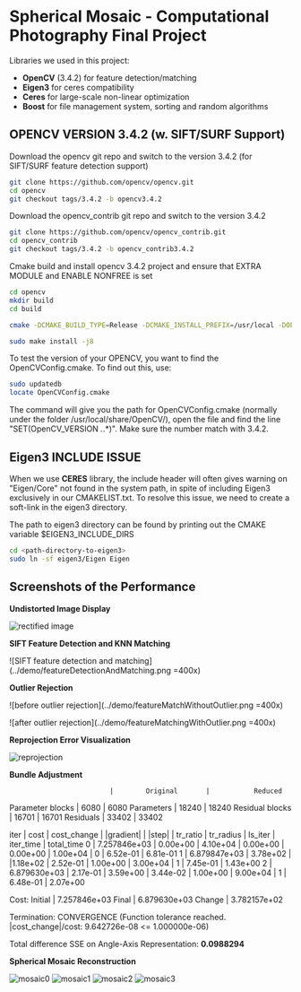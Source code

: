 # Spherical Mosaic - Computational Photography Final Project
Libraries we used in this project:
- **OpenCV** (3.4.2) for feature detection/matching
- **Eigen3** for ceres compatibility
- **Ceres** for large-scale non-linear optimization
- **Boost** for file management system, sorting and random algorithms


## OPENCV VERSION 3.4.2 (w. SIFT/SURF Support)
Download the opencv git repo and switch to the version 3.4.2 (for SIFT/SURF feature detection support)

```bash
git clone https://github.com/opencv/opencv.git
cd opencv
git checkout tags/3.4.2 -b opencv3.4.2
```

Download the opencv_contrib git repo and switch to the version 3.4.2
```bash
git clone https://github.com/opencv/opencv_contrib.git
cd opencv_contrib
git checkout tags/3.4.2 -b opencv_contrib3.4.2
```

Cmake build and install opencv 3.4.2 project and ensure that EXTRA MODULE and ENABLE NONFREE is set

```bash
cd opencv
mkdir build
cd build

cmake -DCMAKE_BUILD_TYPE=Release -DCMAKE_INSTALL_PREFIX=/usr/local -DOPENCV_EXTRA_MODULES_PATH=<path_to_directory>/opencv_contrib/modules -DOPENCV_ENABLE_NONFREE=True -DBUILD_opencv_rgbd=OFF ..

sudo make install -j8
```

To test the version of your OPENCV, you want to find the OpenCVConfig.cmake. To find out this, use:
```bash
sudo updatedb
locate OpenCVConfig.cmake
```
The command will give you the path for OpenCVConfig.cmake (normally under the folder /usr/local/share/OpenCV/), open the file and find the line "SET(OpenCV_VERSION *.*.*)". Make sure the number match with 3.4.2.

## Eigen3 INCLUDE ISSUE

When we use **CERES** library, the include header will often gives warning on "Eigen/Core" not found in the system path, in spite of including Eigen3 exclusively in our CMAKELIST.txt. To resolve this issue, we need to create a soft-link in the eigen3 directory.

The path to eigen3 directory can be found by printing out the CMAKE variable $EIGEN3_INCLUDE_DIRS

```bash
cd <path-directory-to-eigen3>
sudo ln -sf eigen3/Eigen Eigen
```

## Screenshots of the Performance

**Undistorted Image Display**

![rectified image](../demo/undistort.png)

**SIFT Feature Detection and KNN Matching**

![SIFT feature detection and matching](../demo/featureDetectionAndMatching.png =400x)

**Outlier Rejection**

![before outlier rejection](../demo/featureMatchWithoutOutlier.png =400x)

![after outlier rejection](../demo/featureMatchingWithOutlier.png =400x)

**Reprojection Error Visualization**

![reprojection](../demo/reprojectionError.png)

**Bundle Adjustment**

                             |        Original       |           Reduced
Parameter blocks              |           6080         |            6080
Parameters                     |         18240          |          18240
Residual blocks                 |        16701           |         16701
Residuals                        |       33402            |        33402


iter    |  cost   |   cost_change | \|gradient\| |  \|step\|  |  tr_ratio | tr_radius | ls_iter | iter_time | total_time
   0 | 7.257846e+03  |  0.00e+00  |  4.10e+04  | 0.00e+00 |  0.00e+00 | 1.00e+04  |      0  |  6.52e-01  |  6.81e-01
   1 | 6.879847e+03  |  3.78e+02  |  |1.18e+02 | 2.52e-01 |  1.00e+00 | 3.00e+04  |    1  |  7.45e-01  |  1.43e+00
   2 | 6.879630e+03  |  2.17e-01  |  3.59e+00  | 3.44e-02 |  1.00e+00 | 9.00e+04  |      1 |   6.48e-01 |   2.07e+00

Cost:
Initial              |            7.257846e+03
Final                 |           6.879630e+03
Change                 |          3.782157e+02

Termination:                      CONVERGENCE (Function tolerance reached. |cost_change|/cost: 9.642726e-08 <= 1.000000e-06)

Total difference SSE on Angle-Axis Representation: **0.0988294**

**Spherical Mosaic Reconstruction**

![mosaic0](../demo/mosaic0.png)
![mosaic1](../demo/mosaic1.png)
![mosaic2](../demo/mosaic2.png)
![mosaic3](../demo/mosaic4.png)